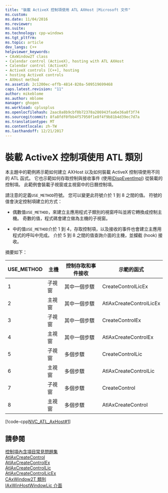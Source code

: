 ```yaml
---
title: "裝載 ActiveX 控制項使用 ATL AXHost |Microsoft 文件"
ms.custom: 
ms.date: 11/04/2016
ms.reviewer: 
ms.suite: 
ms.technology: cpp-windows
ms.tgt_pltfrm: 
ms.topic: article
dev_langs: C++
helpviewer_keywords:
- CAxWindow2T class
- Calendar control (ActiveX), hosting with ATL AXHost
- Calendar control (ActiveX)
- ActiveX controls [C++], hosting
- hosting ActiveX controls
- AXHost method
ms.assetid: 2c1200ec-effb-4814-820a-509519699468
caps.latest.revision: "11"
author: mikeblome
ms.author: mblome
manager: ghogen
ms.workload: cplusplus
ms.openlocfilehash: 2aac8a8b9cbf0b72378a286943faa6e36a8f3f74
ms.sourcegitcommit: 8fa8fdf0fbb4f57950f1e8f4f9b81b4d39ec7d7a
ms.translationtype: MT
ms.contentlocale: zh-TW
ms.lasthandoff: 12/21/2017
---
```

# <a name="hosting-activex-controls-using-atl-axhost"></a>裝載 ActiveX 控制項使用 ATL 類別
本主題中的範例將示範如何建立 AXHost 以及如何裝載 ActiveX 控制項使用不同的 ATL 函式。 它也示範如何存取控制與接收事件 (使用[IDispEventImpl](../atl/reference/idispeventimpl-class.md)) 從裝載的控制項。 此範例會裝載子視窗或主視窗中的日曆控制項。  
  
 請注意的定義`USE_METHOD`符號。 您可以變更此符號介於 1 到 8 之間的值。 符號的值會決定控制項建立的方式：  
  
-   偶數值`USE_METHOD`，來建立主應用程式子類別的視窗呼叫並將它轉換成控制主機。 奇數的值，程式碼會建立做為主機的子視窗。  
  
-   中的值`USE_METHOD`介於 1 到 4，存取控制項，以及接收的事件也會建立主應用程式的呼叫中完成。 介於 5 到 8 之間的值查詢介面的主機，並攔截 (hook) 接收。  
  
 摘要如下：  
  
|USE_METHOD|主機|控制存取和事件接收|示範的函式|  
|-----------------|----------|--------------------------------------|---------------------------|  
|1|子視窗|其中一個步驟|CreateControlLicEx|  
|2|主視窗|其中一個步驟|AtlAxCreateControlLicEx|  
|3|子視窗|其中一個步驟|CreateControlEx|  
|4|主視窗|其中一個步驟|AtlAxCreateControlEx|  
|5|子視窗|多個步驟|CreateControlLic|  
|6|主視窗|多個步驟|AtlAxCreateControlLic|  
|7|子視窗|多個步驟|CreateControl|  
|8|主視窗|多個步驟|AtlAxCreateControl|  
  
 [!code-cpp[NVC_ATL_AxHost#1](../atl/codesnippet/cpp/hosting-activex-controls-using-atl-axhost_1.cpp)]  
  
## <a name="see-also"></a>請參閱  
 [控制項內含項目常見問題集](../atl/atl-control-containment-faq.md)   
 [AtlAxCreateControl](reference/composite-control-global-functions.md#atlaxcreatecontrol)   
 [AtlAxCreateControlEx](reference/composite-control-global-functions.md#atlaxcreatecontrolex)   
 [AtlAxCreateControlLic](reference/composite-control-global-functions.md#atlaxcreatecontrollic)   
 [AtlAxCreateControlLicEx](reference/composite-control-global-functions.md#atlaxcreatecontrolex)   
 [CAxWindow2T 類別](../atl/reference/caxwindow2t-class.md)   
 [IAxWinHostWindowLic 介面](../atl/reference/iaxwinhostwindowlic-interface.md)

